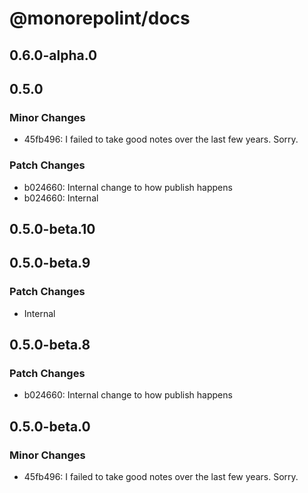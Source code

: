 # @monorepolint/docs

## 0.6.0-alpha.0

## 0.5.0

### Minor Changes

- 45fb496: I failed to take good notes over the last few years. Sorry.

### Patch Changes

- b024660: Internal change to how publish happens
- b024660: Internal

## 0.5.0-beta.10

## 0.5.0-beta.9

### Patch Changes

- Internal

## 0.5.0-beta.8

### Patch Changes

- b024660: Internal change to how publish happens

## 0.5.0-beta.0

### Minor Changes

- 45fb496: I failed to take good notes over the last few years. Sorry.
